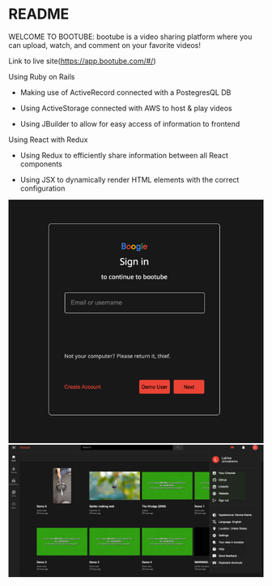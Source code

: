 # README

WELCOME TO BOOTUBE:
bootube is a video sharing platform where you can upload, watch, and comment on your favorite videos!

Link to live site(https://app.bootube.com/#/)

Using Ruby on Rails

- Making use of ActiveRecord connected with a PostegresQL DB

- Using ActiveStorage connected with AWS to host & play videos

- Using JBuilder to allow for easy access of information to frontend

Using React with Redux

- Using Redux to efficiently share information between all React components

- Using JSX to dynamically render HTML elements with the correct configuration

<img src="/readme-screenshots/signin.png" />

<img src="/readme-screenshots/homepage.png" />
